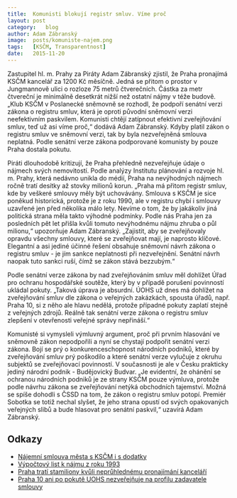 ```yaml
---
title:	Komunisti blokují registr smluv. Víme proč
layout:	post
category:	blog
author:	Adam Zábranský
image:	posts/komuniste-najem.png
tags:	[KSČM, Transparentnost]
date:	2015-11-20
---
```


Zastupitel hl. m. Prahy za Piráty Adam Zábranský zjistil, že Praha pronajímá KSČM kancelář za 1200 Kč měsíčně. Jedná se přitom o prostor v Jungmannově ulici o rozloze 75 metrů čtverečních. Částka za metr čtvereční je minimálně desetkrát nižší než ostatní nájmy v téže budově. „Klub KSČM v Poslanecké sněmovně se rozhodl, že podpoří senátní verzi zákona o registru smluv, která je oproti původní sněmovní verzi neefektivním paskvilem. Komunisti chtějí zatípnout efektivní zveřejňování smluv, teď už asi víme proč,“ dodává Adam Zábranský. Kdyby platil zákon o registru smluv ve sněmovní verzi, tak by byla nezveřejněná smlouva neplatná. Podle senátní verze zákona podporované komunisty by pouze Praha dostala pokutu.

Piráti dlouhodobě kritizují, že Praha přehledně nezveřejňuje údaje o nájmech svých nemovitostí. Podle analýzy Institutu plánování a rozvoje hl. m. Prahy, která nedávno unikla do médií, Praha na nevýhodných nájmech ročně tratí desítky až stovky milionů korun. „Praha má přitom registr smluv, kde by veškeré smlouvy měly být uchovávány. Smlouva s KSČM je sice poněkud historická, protože je z roku 1990, ale v registru chybí i smlouvy uzavřené jen před několika málo lety. Nevíme o tom, že by jakákoliv jiná politická strana měla takto výhodné podmínky. Podle nás Praha jen za posledních pět let přišla kvůli tomuto nevýhodnému nájmu zhruba o půl milionu,“ upozorňuje Adam Zábranský. „Zajistit, aby se zveřejňovaly opravdu všechny smlouvy, které se zveřejňovat mají, je naprosto klíčové. Elegantní a asi jediné účinné řešení obsahuje sněmovní návrh zákona o registru smluv - je jím sankce neplatnosti při nezveřejnění. Senátní návrh naopak tuto sankci ruší, čímž se zákon stává bezzubým.“

Podle senátní verze zákona by nad zveřejňováním smluv měl dohlížet Úřad pro ochranu hospodářské soutěže, který by v případě porušení povinností ukládal pokuty. „Taková úprava je absurdní. ÚOHS už dnes má dohlížet na zveřejňování smluv dle zákona o veřejných zakázkách, spousta úřadů, např. Praha 10, si z něho ale hlavu nedělá, protože případné pokuty zaplatí stejně z veřejných zdrojů. Reálně tak senátní verze zákona o registru smluv zlepšení v otevřenosti veřejné správy nepřináší.“

Komunisté si vymysleli výmluvný argument, proč při prvním hlasování ve sněmovně zákon nepodpořili a nyní se chystají podpořit senátní verzi zákona. Bojí se prý o konkurenceschopnost národních podniků, které by zveřejňování smluv prý poškodilo a které senátní verze vylučuje z okruhu subjektů se zveřejňovací povinností. V současnosti je ale v Česku prakticky jediný národní podnik - Budějovický Budvar. „Je evidentní, že ohánění se ochranou národních podniků je ze strany KSČM pouze výmluva, protože podle návrhu zákona se zveřejňování netýká obchodních tajemství. Možná se spíše dohodli s ČSSD na tom, že zákon o registru smluv potopí. Premiér Sobotka se totiž nechal slyšet, že jeho strana opustí od svých opakovaných veřejných slibů a bude hlasovat pro senátní paskvil,“ uzavírá Adam Zábranský.

Odkazy
------------------------
- [Nájemní smlouva města s KSČM i s dodatky](https://github.com/pirati-cz/KlubPraha/raw/master/spisy/2015/208-najemni-smlouva-kscm/2-odpoved/smlouva-s-dodatky.pdf)
- [Výpočtový list k nájmu z roku 1993](https://github.com/pirati-cz/KlubPraha/raw/master/spisy/2015/208-najemni-smlouva-kscm/2-odpoved/vypoctovy-list-od-roku-93.pdf)
- [Praha tratí stamiliony kvůli neprůhlednému pronajímání kanceláří](https://praha.pirati.cz/nevyhodne-najmy.html)
- [Praha 10 ani po pokutě UOHS nezveřejňuje na profilu zadavatele smlouvy](http://www.bezkorupce.cz/blog/2014/07/22/praha-10-ani-po-pokute-uohs-nezverejnuje-na-profilu-zadavatele-smlouvy/)

